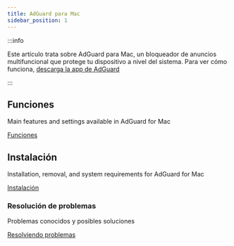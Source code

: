 ```yaml
---
title: AdGuard para Mac
sidebar_position: 1
---
```


:::info

Este artículo trata sobre AdGuard para Mac, un bloqueador de anuncios multifuncional que protege tu dispositivo a nivel del sistema. Para ver cómo funciona, [descarga la app de AdGuard](https://agrd.io/download-kb-adblock)

:::

## Funciones

Main features and settings available in AdGuard for Mac

[Funciones](/adguard-for-mac/features/features.md)

## Instalación

Installation, removal, and system requirements for AdGuard for Mac

[Instalación](/adguard-for-mac/installation.md)

### Resolución de problemas

Problemas conocidos y posibles soluciones

[Resolviendo problemas](/adguard-for-mac/solving-problems/solving-problems.md)

